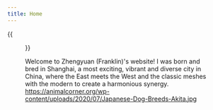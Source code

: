 ```yaml
---
title: Home
---
```


{{<figure src="https://drive.google.com/file/d/1VHahQCv4FcKLYvkv-v_jkyE8Bnaq3Fk7/view" title="This is me, which is me (我就是我，不一样的烟火)" width="450">}}

Welcome to Zhengyuan (Franklin)'s website! I was born and bred in Shanghai, a most exciting, vibrant and diverse city in China, where the East meets the West and the classic meshes with the modern to create a harmonious synergy. https://animalcorner.org/wp-content/uploads/2020/07/Japanese-Dog-Breeds-Akita.jpg
